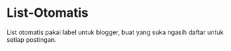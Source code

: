 # List-Otomatis
List otomatis pakai label untuk blogger, buat yang suka ngasih daftar untuk setiap postingan.
